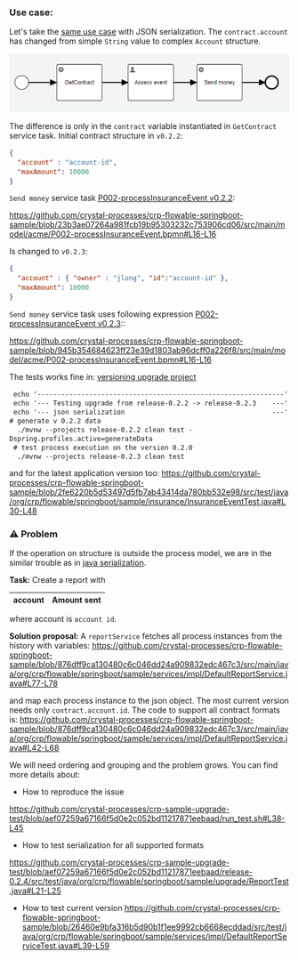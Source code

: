 ### Use case:

Let's take the [same use case](01_serializable.md) with JSON serialization. The `contract.account` has changed from simple `String` value to complex `Account`
structure.

![insurance event process](../images/insuranceEventProcess.png)

The difference is only in the `contract` variable instantiated in `GetContract` service task.
Initial contract structure in `v0.2.2`:
```json
{
  "account" : "account-id",
  "maxAmount": 10000
}
```
`Send money` service task [P002-processInsuranceEvent v0.2.2](https://github.com/crystal-processes/crp-flowable-springboot-sample/blob/23b3ae07264a981fcb19b95303232c753906cd06/src/main/model/acme/P002-processInsuranceEvent.bpmn#L16):

https://github.com/crystal-processes/crp-flowable-springboot-sample/blob/23b3ae07264a981fcb19b95303232c753906cd06/src/main/model/acme/P002-processInsuranceEvent.bpmn#L16-L16

Is changed to `v0.2.3`:
```json
{
  "account" : { "owner" : "jlong", "id":"account-id" },
  "maxAmount": 10000
}
```
`Send money` service task uses following expression [P002-processInsuranceEvent v0.2.3](https://github.com/crystal-processes/crp-flowable-springboot-sample/blob/945b354684623ff23e39d1803ab96dcff0a226f8/src/main/model/acme/P002-processInsuranceEvent.bpmn#L16)::

https://github.com/crystal-processes/crp-flowable-springboot-sample/blob/945b354684623ff23e39d1803ab96dcff0a226f8/src/main/model/acme/P002-processInsuranceEvent.bpmn#L16-L16

The tests works fine in:
[versioning upgrade project](https://github.com/crystal-processes/crp-sample-upgrade-test)
```shell
 echo '--------------------------------------------------------------'
 echo '--- Testing upgrade from release-0.2.2 -> release-0.2.3    ---'
 echo '--- json serialization                                     ---'
# generate v 0.2.2 data
  ./mvnw --projects release-0.2.2 clean test -Dspring.profiles.active=generateData
 # test process execution on the version 0.2.0
  ./mvnw --projects release-0.2.3 clean test
```

and for the latest application version too:
https://github.com/crystal-processes/crp-flowable-springboot-sample/blob/2fe6220b5d53497d5fb7ab43414da780bb532e98/src/test/java/org/crp/flowable/springboot/sample/insurance/InsuranceEventTest.java#L30-L48

### :warning: Problem
If the operation on structure is outside the process model, we are in the similar trouble as in 
[java serialization](01_serializable.md#warning-problem).

**Task:**
Create a report with

| account | Amount sent |
|---------|-------------|

where account is `account id`.

**Solution proposal:**
A `reportService` fetches all process instances from the history with variables:
https://github.com/crystal-processes/crp-flowable-springboot-sample/blob/876dff9ca130480c6c046dd24a909832edc467c3/src/main/java/org/crp/flowable/springboot/sample/services/impl/DefaultReportService.java#L77-L78

and map each process instance to the json object. The most current version needs only `contract.account.id`. 
The code to support all contract formats is:
https://github.com/crystal-processes/crp-flowable-springboot-sample/blob/876dff9ca130480c6c046dd24a909832edc467c3/src/main/java/org/crp/flowable/springboot/sample/services/impl/DefaultReportService.java#L42-L68

We will need ordering and grouping and the problem grows. You can find more details about:
- How to reproduce the issue
 
https://github.com/crystal-processes/crp-sample-upgrade-test/blob/aef07259a67166f5d0e2c052bd11217871eebaad/run_test.sh#L38-L45
- How to test serialization for all supported formats

https://github.com/crystal-processes/crp-sample-upgrade-test/blob/aef07259a67166f5d0e2c052bd11217871eebaad/release-0.2.4/src/test/java/org/crp/flowable/springboot/sample/upgrade/ReportTest.java#L21-L25
- How to test current version 
 https://github.com/crystal-processes/crp-flowable-springboot-sample/blob/26460e9bfa316b5d90b1f1ee9992cb6668ecddad/src/test/java/org/crp/flowable/springboot/sample/services/impl/DefaultReportServiceTest.java#L39-L59


